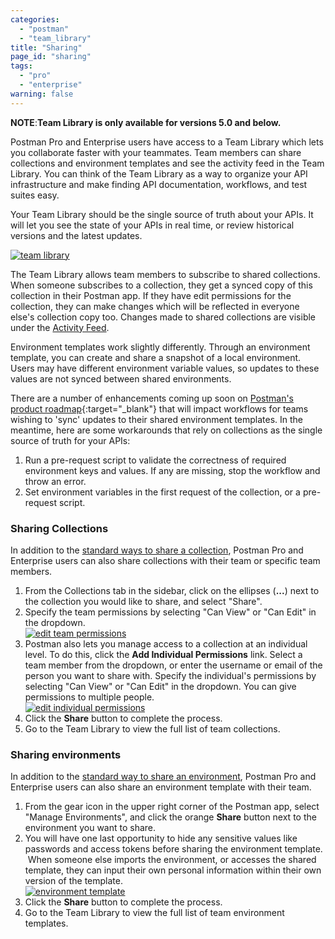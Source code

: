 ```yaml
---
categories:
  - "postman"
  - "team_library"
title: "Sharing"
page_id: "sharing"
tags: 
  - "pro"
  - "enterprise"
warning: false
---
```


 **NOTE**:**Team Library is only available for versions 5.0 and below.**

Postman Pro and Enterprise users have access to a Team Library which lets you collaborate faster with your teammates. Team members can share collections and environment templates and see the activity feed in the Team Library. You can think of the Team Library as a way to organize your API infrastructure and make finding API documentation, workflows, and test suites easy.

Your Team Library should be the single source of truth about your APIs. It will let you see the state of your APIs in real time, or review historical versions and the latest updates.

[![team library](https://s3.amazonaws.com/postman-static-getpostman-com/postman-docs/59167045.png)](https://s3.amazonaws.com/postman-static-getpostman-com/postman-docs/59167045.png)

The Team Library allows team members to subscribe to shared collections. When someone subscribes to a collection, they get a synced copy of this collection in their Postman app. If they have edit permissions for the collection, they can make changes which will be reflected in everyone else's collection copy too. Changes made to shared collections are visible under the [Activity Feed](/docs/postman/team_library/activity_feed_and_restoring_collections).

Environment templates work slightly differently. Through an environment template, you can create and share a snapshot of a local environment. Users may have different environment variable values, so updates to these values are not synced between shared environments.

There are a number of enhancements coming up soon on [Postman's product roadmap](https://trello.com/b/4N7PnHAz/postman-roadmap-for-developers){:target="_blank"} that will impact workflows for teams wishing to 'sync' updates to their shared environment templates. In the meantime, here are some workarounds that rely on collections as the single source of truth for your APIs:

1. Run a pre-request script to validate the correctness of required environment keys and values. If any are missing, stop the workflow and throw an error.
2. Set environment variables in the first request of the collection, or a pre-request script.

### Sharing Collections

In addition to the [standard ways to share a collection](/docs/postman/collections/sharing_collections), Postman Pro and Enterprise users can also share collections with their team or specific team members.

1.  From the Collections tab in the sidebar, click on the ellipses (**...**) next to the collection you would like to share, and select "Share".
2.  Specify the team permissions by selecting "Can View" or "Can Edit" in the dropdown.  
    [![edit team permissions](https://s3.amazonaws.com/postman-static-getpostman-com/postman-docs/58787441.png)](https://s3.amazonaws.com/postman-static-getpostman-com/postman-docs/58787441.png)
3.  Postman also lets you manage access to a collection at an individual level. To do this, click the **Add Individual Permissions** link. Select a team member from the dropdown, or enter the username or email of the person you want to share with. Specify the individual's permissions by selecting "Can View" or "Can Edit" in the dropdown. You can give permissions to multiple people.  
    [![edit individual permissions](https://s3.amazonaws.com/postman-static-getpostman-com/postman-docs/58787572.png)](https://s3.amazonaws.com/postman-static-getpostman-com/postman-docs/58787572.png)
4.  Click the **Share** button to complete the process.
5.  Go to the Team Library to view the full list of team collections.

### Sharing environments

In addition to the [standard way to share an environment](/docs/postman/environments_and_globals/manage_environments#share-an-environment), Postman Pro and Enterprise users can also share an environment template with their team.

1.  From the gear icon in the upper right corner of the Postman app, select "Manage Environments", and click the orange **Share** button next to the environment you want to share. 
2.  You will have one last opportunity to hide any sensitive values like passwords and access tokens before sharing the environment template.  When someone else imports the environment, or accesses the shared template, they can input their own personal information within their own version of the template.  
    [![environment template](https://s3.amazonaws.com/postman-static-getpostman-com/postman-docs/58787793.png)](https://s3.amazonaws.com/postman-static-getpostman-com/postman-docs/58787793.png)
3.  Click the **Share** button to complete the process.
4.  Go to the Team Library to view the full list of team environment templates.
